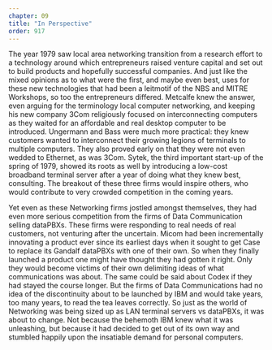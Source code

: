 ```yaml
---
chapter: 09
title: "In Perspective"
order: 917
---
```


The year 1979 saw local area networking transition from a research effort to a technology around which entrepreneurs raised venture capital and set out to build products and hopefully successful companies. And just like the mixed opinions as to what were the first, and maybe even best, uses for these new technologies that had been a leitmotif of the NBS and MITRE Workshops, so too the entrepreneurs differed. Metcalfe knew the answer, even arguing for the terminology local computer networking, and keeping his new company 3Com religiously focused on interconnecting computers as they waited for an affordable and real desktop computer to be introduced. Ungermann and Bass were much more practical: they knew customers wanted to interconnect their growing legions of terminals to multiple computers. They also proved early on that they were not even wedded to Ethernet, as was 3Com. Sytek, the third important start-up of the spring of 1979, showed its roots as well by introducing a low-cost broadband terminal server after a year of doing what they knew best, consulting. The breakout of these three firms would inspire others, who would contribute to very crowded competition in the coming years.

Yet even as these Networking firms jostled amongst themselves, they had even more serious competition from the firms of Data Communication selling dataPBXs. These firms were responding to real needs of real customers, not venturing after the uncertain. Micom had been incrementally innovating a product ever since its earliest days when it sought to get Case to replace its Gandalf dataPBXs with one of their own. So when they finally launched a product one might have thought they had gotten it right. Only they would become victims of their own delimiting ideas of what communications was about. The same could be said about Codex if they had stayed the course longer. But the firms of Data Communications had no idea of the discontinuity about to be launched by IBM and would take years, too many years, to read the tea leaves correctly. So just as the world of Networking was being sized up as LAN terminal servers vs dataPBXs, it was about to change. Not because the behemoth IBM knew what it was unleashing, but because it had decided to get out of its own way and stumbled happily upon the insatiable demand for personal computers.
